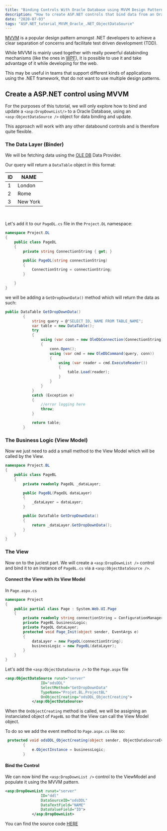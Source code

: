 ```yaml
---
title: "Binding Controls With Oracle Database using MVVM Design Pattern in ASP.NET"
description: "How to create ASP.NET controls that bind data from an Oracle Database using MVVM"
date: "2020-07-03"
tags: "ASP.NET_tutorial_MVVM_Oracle_.NET_ObjectDataSource"
---
```


[MVVM](https://en.wikipedia.org/wiki/Model%E2%80%93view%E2%80%93viewmodel) is a popular design pattern amongst .NET developers to achieve a clear separation of concerns and facilitate test driven development (TDD).

While MVVM is mainly used together with really powerful databinding mechanisms (like the ones in [WPF](https://en.wikipedia.org/wiki/Windows_Presentation_Foundation)), it is possible to use it and take advantage of it while developing for the web.

This may be useful in teams that support different kinds of applications using the .NET framework, that do not want to use multiple design patterns.

## Create a ASP.NET control using MVVM

For the purposes of this tutorial, we will only explore how to bind and update a `<asp:DropDownList/>` to a Oracle Database, using an `<asp:ObjectDataSource />` object for data binding and update.

This approach will work with any other databound controls and is therefore quite flexible.

### The Data Layer (Binder)

We will be fetching data using the [OLE DB](https://docs.microsoft.com/en-us/dotnet/api/system.data.oledb?view=dotnet-plat-ext-3.1) Data Provider.

Our query will return a `DataTable` object in this format:

| ID | NAME     |
|----|----------|
| 1  | London   |
| 2  | Rome     |
| 3  | New York |

<br/>

Let's add it to our `PageDL.cs` file in the `Project.DL` namespace:

```csharp
namespace Project.DL
{
    public class PageDL
    {
        private string ConnectionString { get; }

        public PageDL(string connectionString)
        {
            ConnectionString = connectionString;
        }

    }
}
```
we will be adding a `GetDropDownData()` method which will return the data as such:

```csharp
public DataTable GetDropDownData()
        {
            string query = @"SELECT ID, NAME FROM TABLE_NAME";
            var table = new DataTable();
            try
            {
                using (var conn = new OleDbConnection(ConnectionString))
                {
                    conn.Open();
                    using (var cmd = new OleDbCommand(query, conn))
                    {
                        using (var reader = cmd.ExecuteReader())
                        {
                            table.Load(reader);
                        }
                    }
                }
            }
            catch (Exception e)
            {
                //error logging here
                throw;
            }

            return table;
        }
```

### The Business Logic (View Model)

Now we just need to add a small method to the View Model which will be called by the View.

```csharp
namespace Project.BL
{
    public class PageBL
    {
        private readonly PageDL _dataLayer;

        public PageBL(PageDL dataLayer)
        {
            _dataLayer = dataLayer;
        }

        public DataTable GetDropDownData()
        {
            return _dataLayer.GetDropDownData();
        }
    }
}
```

### The View

Now on to the juciest part. We will create a `<asp:DropDownList />` control and bind it to an instance of `PageBL.cs` via a `<asp:ObjectDataSource />`.

#### Connect the View with its View Model
In `Page.aspx.cs`

```csharp
namespace Project
{
    public partial class Page : System.Web.UI.Page
    {
        private readonly string connectionString = ConfigurationManager.ConnectionStrings["CS"].ConnectionString.ToString();
        private PageBL businessLogic;
        private PageDL dataLayer;
        protected void Page_Init(object sender, EventArgs e)
        {
            dataLayer = new PageDL(connectionString);
            businessLogic = new PageBL(dataLayer);
        }
    }
}
```

Let's add the `<asp:ObjectDataSource />` to the `Page.aspx` file

```xml
<asp:ObjectDataSource runat="server"
                ID="odsDDL"
                SelectMethod="GetDropDownData"
                TypeName="Projet.BL.ProjectBL"
                OnObjectCreating="odsDDL_ObjectCreating">              
            </asp:ObjectDataSource>
```
When the `OnObjectCreating` method is called, we will be assigning an instanciated object of `PageBL` so that the View can call the View Model object.

To do so we add the event method to `Page.aspx.cs` like so:

```csharp
 protected void odsDDL_ObjectCreating(object sender, ObjectDataSourceEventArgs e)
        {
            e.ObjectInstance = businessLogic;
        }
```


#### Bind the Control

We can now bind the `<asp:DropDownList />` control to the ViewModel and populate it using the MVVM pattern.

```xml
<asp:DropDownList runat="server" 
                ID="ddl"
                DataSourceID="odsDDL"
                DataTextField="NAME"
                DataValueField="ID">
            </asp:DropDownList>
```

You can find the source code [HERE](https://github.com/danilo-delbusso/blog/blob/master/content/blog/binding-controls-with-database-using-MVVM/source)